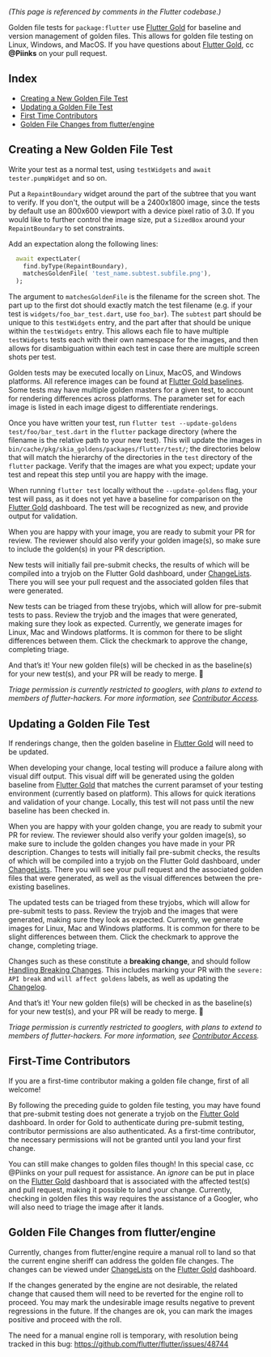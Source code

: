 _(This page is referenced by comments in the Flutter codebase.)_

Golden file tests for `package:flutter` use [Flutter Gold](https://flutter-gold.skia.org/?query=source_type%3Dflutter) for baseline and version management of golden files. This allows for golden file testing on Linux, Windows, and MacOS. If you have questions about [Flutter Gold](https://flutter-gold.skia.org/?query=source_type%3Dflutter), cc **@Piinks** on your pull request.

## Index
- [Creating a New Golden File Test](https://github.com/flutter/flutter/wiki/Writing-a-golden-file-test-for-package%3Aflutter#creating-a-new-golden-file-test)
- [Updating a Golden File Test](https://github.com/flutter/flutter/wiki/Writing-a-golden-file-test-for-package%3Aflutter#updating-a-golden-file-test
)
- [First Time Contributors](https://github.com/flutter/flutter/wiki/Writing-a-golden-file-test-for-package%3Aflutter#first-time-contributors
)
- [Golden File Changes from flutter/engine](https://github.com/flutter/flutter/wiki/Writing-a-golden-file-test-for-package%3Aflutter#golden-file-changes-from-flutter/engine
)

## Creating a New Golden File Test

Write your test as a normal test, using `testWidgets` and `await tester.pumpWidget` and so on.

Put a `RepaintBoundary` widget around the part of the subtree that you want to verify. If you don't, the output will be a 2400x1800 image, since the tests by default use an 800x600 viewport with a device pixel ratio of 3.0. If you would like to further control the image size, put a `SizedBox` around your `RepaintBoundary` to set constraints.

Add an expectation along the following lines:

```dart
  await expectLater(
    find.byType(RepaintBoundary),
    matchesGoldenFile( 'test_name.subtest.subfile.png'),
  );
```

The argument to `matchesGoldenFile` is the filename for the screen shot. The part up to the first dot should exactly match the test filename (e.g. if your test is `widgets/foo_bar_test.dart`, use `foo_bar`). The `subtest` part should be unique to this `testWidgets` entry, and the part after that should be unique within the `testWidgets` entry. This allows each file to have multiple `testWidgets` tests each with their own namespace for the images, and then allows for disambiguation within each test in case there are multiple screen shots per test. 

Golden tests may be executed locally on Linux, MacOS, and Windows platforms. All reference images can be found at [Flutter Gold baselines](https://flutter-gold.skia.org/list?fdiffmax=-1&fref=false&frgbamax=255&frgbamin=0&head=true&include=false&limit=50&master=false&match=name&metric=combined&neg=false&new_clstore=true&offset=0&pos=true&query=source_type%3Dflutter&sort=desc&unt=true). Some tests may have multiple golden masters for a given test, to account for rendering differences across platforms. The parameter set for each image is listed in each image digest to differentiate renderings. 

Once you have written your test, run `flutter test --update-goldens test/foo/bar_test.dart` in the `flutter` package directory (where the filename is the relative path to your new test). This will update the images in `bin/cache/pkg/skia_goldens/packages/flutter/test/`; the directories below that will match the hierarchy of the directories in the `test` directory of the `flutter` package. Verify that the images are what you expect; update your test and repeat this step until you are happy with the image.

When running `flutter test` locally without the `--update-goldens` flag, your test will pass, as it does not yet have a baseline for comparison on the [Flutter Gold](https://flutter-gold.skia.org/?query=source_type%3Dflutter) dashboard. The test will be recognized as new, and provide output for validation.

When you are happy with your image, you are ready to submit your PR for review. The reviewer should also verify your golden image(s), so make sure to include the golden(s) in your PR description. 

New tests will initially fail pre-submit checks, the results of which will be compiled into a tryjob on the Flutter Gold dashboard, under [ChangeLists](https://flutter-gold.skia.org/changelists). There you will see your pull request and the associated golden files that were generated. 

New tests can be triaged from these tryjobs, which will allow for pre-submit tests to pass. Review the tryjob and the images that were generated, making sure they look as expected. Currently, we generate images for Linux, Mac and Windows platforms. It is common for there to be slight differences between them. Click the checkmark to approve the change, completing triage.

And that’s it! Your new golden file(s) will be checked in as the baseline(s) for your new test(s), and your PR will be ready to merge. :tada:

*Triage permission is currently restricted to googlers, with plans to extend to members of flutter-hackers. For more information, see [Contributor Access](https://github.com/flutter/flutter/wiki/Contributor-access).* 

## Updating a Golden File Test

If renderings change, then the golden baseline in [Flutter Gold](https://flutter-gold.skia.org/?query=source_type%3Dflutter) will need to be updated.

When developing your change, local testing will produce a failure along with visual diff output. This visual diff will be generated using the golden baseline from [Flutter Gold](https://flutter-gold.skia.org/?query=source_type%3Dflutter) that matches the current paramset of your testing environment (currently based on platform). This allows for quick iterations and validation of your change. Locally, this test will not pass until the new baseline has been checked in.

When you are happy with your golden change, you are ready to submit your PR for review. The reviewer should also verify your golden image(s), so make sure to include the golden changes you have made in your PR description. Changes to tests will initially fail pre-submit checks, the results of which will be compiled into a tryjob on the Flutter Gold dashboard, under [ChangeLists](https://flutter-gold.skia.org/changelists). There you will see your pull request and the associated golden files that were generated, as well as the visual differences between the pre-existing baselines. 

The updated tests can be triaged from these tryjobs, which will allow for pre-submit tests to pass. Review the tryjob and the images that were generated, making sure they look as expected. Currently, we generate images for Linux, Mac and Windows platforms. It is common for there to be slight differences between them. Click the checkmark to approve the change, completing triage.

Changes such as these constitute a **breaking change**, and should follow [Handling Breaking Changes](https://github.com/flutter/flutter/wiki/Tree-hygiene#handling-breaking-changes). This includes marking your PR with the `severe: API break` and `will affect goldens` labels, as well as updating the [Changelog](https://github.com/flutter/flutter/wiki/Changelog).

And that’s it! Your new golden file(s) will be checked in as the baseline(s) for your new test(s), and your PR will be ready to merge. :tada:

*Triage permission is currently restricted to googlers, with plans to extend to members of flutter-hackers. For more information, see [Contributor Access](https://github.com/flutter/flutter/wiki/Contributor-access).* 

## First-Time Contributors

If you are a first-time contributor making a golden file change, first of all welcome!

By following the preceding guide to golden file testing, you may have found that pre-submit testing does not generate a tryjob on the [Flutter Gold](https://flutter-gold.skia.org/?query=source_type%3Dflutter) dashboard. In order for Gold to authenticate during pre-submit testing, contributor permissions are also authenticated. As a first-time contributor, the necessary permissions will not be granted until you land your first change.

You can still make changes to golden files though! In this special case, cc @Piinks on your pull request for assistance. An _ignore_ can be put in place on the [Flutter Gold](https://flutter-gold.skia.org/?query=source_type%3Dflutter) dashboard that is associated with the affected test(s) and pull request, making it possible to land your change. Currently, checking in golden files this way requires the assistance of a Googler, who will also need to triage the image after it lands.

## Golden File Changes from flutter/engine

Currently, changes from flutter/engine require a manual roll to land so that the current engine sheriff can address the golden file changes. The changes can be viewed under [ChangeLists](https://flutter-gold.skia.org/changelists) on the [Flutter Gold](https://flutter-gold.skia.org/?query=source_type%3Dflutter) dashboard. 

If the changes generated by the engine are not desirable, the related change that caused them will need to be reverted for the engine roll to proceed. You may mark the undesirable image results negative to prevent regressions in the future. If the changes are ok, you can mark the images positive and proceed with the roll.

The need for a manual engine roll is temporary, with resolution being tracked in this bug: https://github.com/flutter/flutter/issues/48744 
